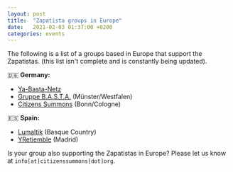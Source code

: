 ```yaml
---
layout: post
title:  "Zapatista groups in Europe"
date:   2021-02-03 01:37:00 +0200
categories: events
---
```

The following is a list of a groups based in Europe that support the Zapatistas.
(this list isn't complete and is constantly being updated).

🇩🇪 **Germany:**
* [Ya-Basta-Netz](https://www.ya-basta-netz.org/)
* [Gruppe B.A.S.T.A.](https://www.gruppe-basta.de/) (Münster/Westfalen)
* [Citizens Summons](http://citizenssummons.org/about/) (Bonn/Cologne)

🇪🇸 **Spain:**
* [Lumaltik](https://www.lumaltik.org/) (Basque Country)
* [YRetiemble](https://www.facebook.com/people/Yretiemble-Madrid/100016156900034) (Madrid)

Is your group also supporting the Zapatistas in Europe? Please let us know at `info[at]citizenssummons[dot]org`.
